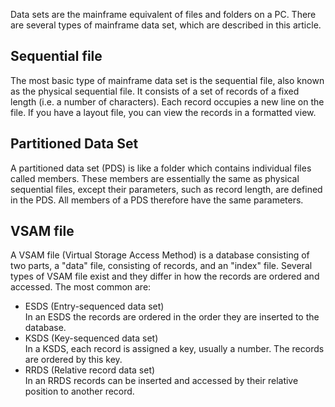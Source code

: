Data sets are the mainframe equivalent of files and folders on a PC. There are several types of mainframe data set, which are described in this article.

## Sequential file
The most basic type of mainframe data set is the sequential file, also known as the physical sequential file. It consists of a set of records of a fixed length (i.e. a number of characters). Each record occupies a new line on the file.
If you have a layout file, you can view the records in a formatted view.

## Partitioned Data Set
A partitioned data set (PDS) is like a folder which contains individual files called members. These members are essentially the same as physical sequential files, except their parameters, such as record length, are defined in the PDS. All members of a PDS therefore have the same parameters.

## VSAM file

A VSAM file (Virtual Storage Access Method) is a database consisting of two parts, a "data" file, consisting of records, and an "index" file. Several types of VSAM file exist and they differ in how the records are ordered and accessed. The most common are:

- ESDS (Entry-sequenced data set)  
In an ESDS the records are ordered in the order they are inserted to the database.  
- KSDS (Key-sequenced data set)  
In a KSDS, each record is assigned a key, usually a number. The records are ordered by this key.
- RRDS (Relative record data set)  
In an RRDS records can be inserted and accessed by their relative position to another record.
